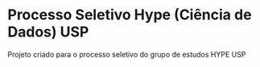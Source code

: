 ﻿# Processo Seletivo Hype (Ciência de Dados) USP

Projeto criado para o processo seletivo do grupo de estudos HYPE USP
